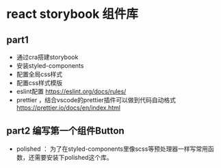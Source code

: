 # react storybook 组件库

## part1 
- 通过cra搭建storybook
- 安装styled-components
- 配置全局css样式
- 配置css样式模版
- eslint配置 https://eslint.org/docs/rules/
- prettier ，结合vscode的prettier插件可以做到代码自动格式 https://prettier.io/docs/en/index.html

## part2 编写第一个组件Button
- polished ： 为了在styled-components里像scss等预处理器一样写常用函数，还需要安装下polished这个库。